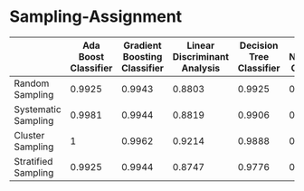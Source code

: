 # Sampling-Assignment

|                     | Ada Boost Classifier | Gradient Boosting Classifier | Linear Discriminant Analysis | Decision Tree Classifier | K Neighbors Classifier |
| ------------------- | -------------------- | ---------------------------- | ---------------------------- | ------------------------ | ---------------------- |
| Random Sampling     | 0.9925               | 0.9943                       | 0.8803                       | 0.9925                   | 0.9420                 |
| Systematic Sampling | 0.9981               | 0.9944                       | 0.8819                       | 0.9906                   | 0.9720                 |
| Cluster Sampling    | 1                    | 0.9962                       | 0.9214                       | 0.9888                   | 0.9607                 |
| Stratified Sampling | 0.9925               | 0.9944                       | 0.8747                       | 0.9776                   | 0.9606                 |
